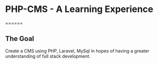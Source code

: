 # PHP-CMS - A Learning Experience
======

## The Goal
Create a CMS using PHP, Laravel, MySql in hopes of having a greater understanding of full stack development.
